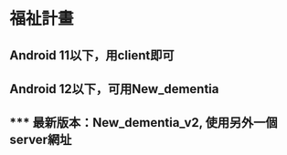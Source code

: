 # 福祉計畫
## Android 11以下，用client即可
## Android 12以下，可用New_dementia
## *** 最新版本：New_dementia_v2, 使用另外一個server網址
